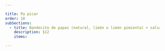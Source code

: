 ```yaml
---

title: Pa picar
order: 10
subSections:
  - title: Bandecito de papas (natural, limón o limón pimienta) + salsa de la casa
    description: $12
    items:

---
```


